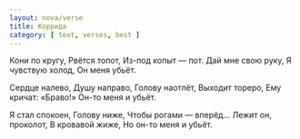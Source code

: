 ```yaml
---
layout: nova/verse
title: Коррида
category: [ text, verses, best ]
---
```

Кони по кругу,
Рвётся топот,
Из-под копыт — пот.
Дай мне свою руку,
Я чувствую холод,
Он меня убьёт.

Сердце налево,
Душу направо,
Голову наотлёт,
Выходит тореро,
Ему кричат: «Браво!»
Он-то меня и убьёт.

Я стал спокоен,
Голову ниже,
Чтобы рогами — вперёд...
Лежит он, проколот,
В кровавой жиже,
Но он-то меня и убьёт.
